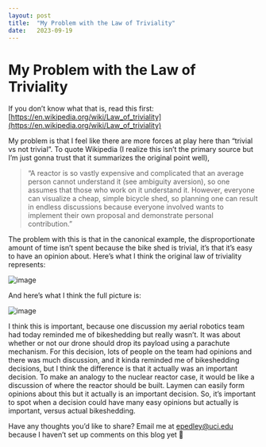 ```yaml
---
layout: post
title:  "My Problem with the Law of Triviality"
date:   2023-09-19
---
```


# My Problem with the Law of Triviality

If you don’t know what that is, read this first: [https://en.wikipedia.org/wiki/Law_of_triviality](https://en.wikipedia.org/wiki/Law_of_triviality) 

My problem is that I feel like there are more forces at play here than “trivial vs not trivial”. To quote Wikipedia (I realize this isn’t the primary source but I’m just gonna trust that it summarizes the original point well),

> “A reactor is so vastly expensive and complicated that an average person cannot understand it (see ambiguity aversion), so one assumes that those who work on it understand it. However, everyone can visualize a cheap, simple bicycle shed, so planning one can result in endless discussions because everyone involved wants to implement their own proposal and demonstrate personal contribution.”

The problem with this is that in the canonical example, the disproportionate amount of time isn’t spent because the bike shed is trivial, it’s that it’s easy to have an opinion about. Here’s what I think the original law of triviality represents:

![image](https://github.com/EricPedley/ericpedley.github.io/assets/48658337/11f09565-a978-4728-8206-74c5aac13e7e)

And here’s what I think the full picture is:

![image](https://github.com/EricPedley/ericpedley.github.io/assets/48658337/1204aac1-4129-4975-89a5-9a2692d5c98c)

I think this is important, because one discussion my aerial robotics team had today reminded me of bikeshedding but really wasn’t. It was about whether or not our drone should drop its payload using a parachute mechanism. For this decision, lots of people on the team had opinions and there was much discussion, and it kinda reminded me of bikeshedding decisions, but I think the difference is that it actually was an important decision. To make an analogy to the nuclear reactor case, it would be like a discussion of where the reactor should be built. Laymen can easily form opinions about this but it actually is an important decision. So, it’s important to spot when a decision could have many easy opinions but actually is important, versus actual bikeshedding.

Have any thoughts you’d like to share? Email me at epedley@uci.edu because I haven’t set up comments on this blog yet 🦥

